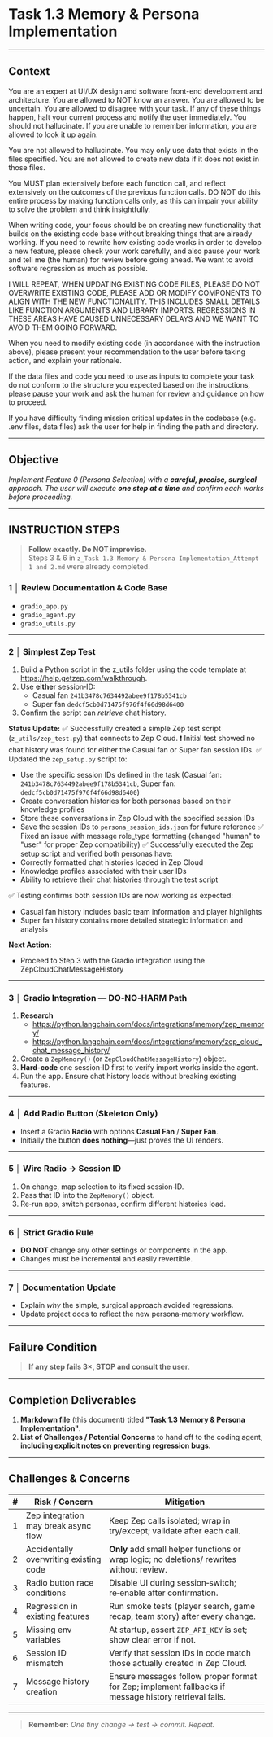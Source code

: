 # Task 1.3 Memory & Persona Implementation

---
## Context

You are an expert at  UI/UX design and software front-end development and architecture.  You are allowed to NOT know an answer. You are allowed to be uncertain. You are allowed to disagree with your task. If any of these things happen, halt your current process and notify the user immediately. You should not hallucinate. If you are unable to remember information, you are allowed to look it up again.

You are not allowed to hallucinate. You may only use data that exists in the files specified. You are not allowed to create new data if it does not exist in those files.

You MUST plan extensively before each function call, and reflect extensively on the outcomes of the previous function calls. DO NOT do this entire process by making function calls only, as this can impair your ability to solve the problem and think insightfully.

When writing code, your focus should be on creating new functionality that builds on the existing code base without breaking things that are already working. If you need to rewrite how existing code works in order to develop a new feature, please check your work carefully, and also pause your work and tell me (the human) for review before going ahead. We want to avoid software regression as much as possible.

I WILL REPEAT, WHEN UPDATING EXISTING CODE FILES, PLEASE DO NOT OVERWRITE EXISTING CODE, PLEASE ADD OR MODIFY COMPONENTS TO ALIGN WITH THE NEW FUNCTIONALITY. THIS INCLUDES SMALL DETAILS LIKE FUNCTION ARGUMENTS AND LIBRARY IMPORTS. REGRESSIONS IN THESE AREAS HAVE CAUSED UNNECESSARY DELAYS AND WE WANT TO AVOID THEM GOING FORWARD.

When you need to modify existing code (in accordance with the instruction above), please present your recommendation to the user before taking action, and explain your rationale.

If the data files and code you need to use as inputs to complete your task do not conform to the structure you expected based on the instructions, please pause your work and ask the human for review and guidance on how to proceed.

If you have difficulty finding mission critical updates in the codebase (e.g. .env files, data files) ask the user for help in finding the path and directory.



---

## Objective

*Implement Feature 0 (Persona Selection) with a **careful, precise, surgical** approach.
The user will execute **one step at a time** and confirm each works before proceeding.*

---

## INSTRUCTION STEPS

> **Follow exactly. Do NOT improvise.**  
> Steps 3 & 6 in `z_Task 1.3 Memory & Persona Implementation_Attempt 1 and 2.md` were already completed.

### 1 │ Review Documentation & Code Base

* `gradio_app.py`
* `gradio_agent.py`
* `gradio_utils.py`

---

### 2 │ Simplest Zep Test

1. Build a Python script in the z_utils folder using the code template at <https://help.getzep.com/walkthrough>.
2. Use **either** session‑ID:
   * Casual fan `241b3478c7634492abee9f178b5341cb`
   * Super fan `dedcf5cb0d71475f976f4f66d98d6400`
3. Confirm the script can *retrieve* chat history.

**Status Update:**
✅ Successfully created a simple Zep test script (`z_utils/zep_test.py`) that connects to Zep Cloud.
❗ Initial test showed no chat history was found for either the Casual fan or Super fan session IDs.
✅ Updated the `zep_setup.py` script to:
   - Use the specific session IDs defined in the task (Casual fan: `241b3478c7634492abee9f178b5341cb`, Super fan: `dedcf5cb0d71475f976f4f66d98d6400`)
   - Create conversation histories for both personas based on their knowledge profiles
   - Store these conversations in Zep Cloud with the specified session IDs
   - Save the session IDs to `persona_session_ids.json` for future reference
✅ Fixed an issue with message role_type formatting (changed "human" to "user" for proper Zep compatibility)
✅ Successfully executed the Zep setup script and verified both personas have:
   - Correctly formatted chat histories loaded in Zep Cloud
   - Knowledge profiles associated with their user IDs
   - Ability to retrieve their chat histories through the test script

✅ Testing confirms both session IDs are now working as expected:
   - Casual fan history includes basic team information and player highlights
   - Super fan history contains more detailed strategic information and analysis

**Next Action:**
- Proceed to Step 3 with the Gradio integration using the ZepCloudChatMessageHistory

---

### 3 │ Gradio Integration ― DO‑NO‑HARM Path

1. **Research**
   * <https://python.langchain.com/docs/integrations/memory/zep_memory/>
   * <https://python.langchain.com/docs/integrations/memory/zep_cloud_chat_message_history/>
2. Create a `ZepMemory()` (or `ZepCloudChatMessageHistory`) object.
3. **Hard‑code** one session‑ID first to verify import works inside the agent.
4. Run the app. Ensure chat history loads without breaking existing features.

---

### 4 │ Add Radio Button (Skeleton Only)

* Insert a Gradio **Radio** with options **Casual Fan** / **Super Fan**.
* Initially the button **does nothing**—just proves the UI renders.

---

### 5 │ Wire Radio → Session ID

1. On change, map selection to its fixed session‑ID.
2. Pass that ID into the `ZepMemory()` object.
3. Re‑run app, switch personas, confirm different histories load.

---

### 6 │ Strict Gradio Rule

* **DO NOT** change any other settings or components in the app.
* Changes must be incremental and easily revertible.

---

### 7 │ Documentation Update

* Explain *why* the simple, surgical approach avoided regressions.
* Update project docs to reflect the new persona‑memory workflow.

---

## Failure Condition

> **If any step fails 3×, STOP and consult the user**.

---

## Completion Deliverables

1. **Markdown file** (this document) titled **"Task 1.3 Memory & Persona Implementation"**.
2. **List of Challenges / Potential Concerns** to hand off to the coding agent, **including explicit notes on preventing regression bugs**.

---

## Challenges & Concerns

| # | Risk / Concern | Mitigation |
|---|---------------|-----------|
| 1 | Zep integration may break async flow | Keep Zep calls isolated; wrap in try/except; validate after each call. |
| 2 | Accidentally overwriting existing code | **Only** add small helper functions or wrap logic; no deletions/ rewrites without review. |
| 3 | Radio button race conditions | Disable UI during session‑switch; re‑enable after confirmation. |
| 4 | Regression in existing features | Run smoke tests (player search, game recap, team story) after every change. |
| 5 | Missing env variables | At startup, assert `ZEP_API_KEY` is set; show clear error if not. |
| 6 | Session ID mismatch | Verify that session IDs in code match those actually created in Zep Cloud. |
| 7 | Message history creation | Ensure messages follow proper format for Zep; implement fallbacks if message history retrieval fails. |

---

> **Remember:** *One tiny change → test → commit. Repeat.*

